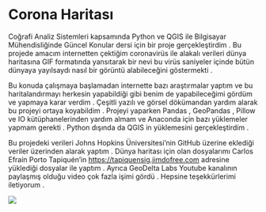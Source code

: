 # Corona Haritası

  Coğrafi Analiz Sistemleri kapsamında Python ve QGIS ile Bilgisayar Mühendisliğinde Güncel Konular dersi için bir proje gerçekleştirdim . Bu projede amacım internetten çektiğim coronavirüs ile alakalı verileri dünya haritasına GIF formatında yansıtarak bir nevi bu virüs saniyeler içinde bütün dünyaya yayılsaydı nasıl bir görüntü alabileceğini göstermekti . 

  Bu konuda çalışmaya başlamadan internette bazı araştırmalar yaptım ve bu haritalandırmayı herkesin yapabildiği gibi benim de yapabileceğimi gördüm ve yapmaya karar verdim . Çeşitli yazılı ve görsel dökümandan yardım alarak bu projeyi ortaya koyabildim .
  Projeyi yaparken Pandas , GeoPandas , Pillow ve IO kütüphanelerinden yardım almam ve Anaconda için bazı yüklemeler yapmam gerekti . Python dışında da QGIS in yüklemesini gerçekleştirdim . 
  
  Bu projedeki verileri Johns Hopkins Üniversitesi’nin GitHub üzerine eklediği veriler üzerinden alarak yaptım .  Dünya haritası için olan dosyalarımı Carlos Efraín Porto Tapiquén’in https://tapiquensig.jimdofree.com adresine yüklediği dosyalar ile yaptım . Ayrıca GeoDelta Labs Youtube kanalının paylaşmış olduğu video çok fazla işimi gördü . Hepsine teşekkürlerimi iletiyorum .


<img src="https://s7.gifyu.com/images/Coronamap.gif"/>
